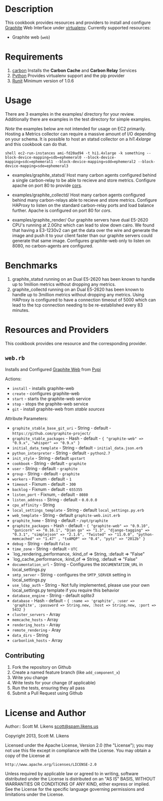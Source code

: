 Description
===========

This cookbook provides resources and providers to install and configure [Graphite](http://graphite.wikidot.com/) Web Interface under [virtualenv](http://pypi.python.org/pypi/virtualenv).  Currently supported resources:

* Graphite web (`web`)

Requirements
============

1. [carbon](http://github.com/damm/carbon/)
  Installs the **Carbon Cache** and **Carbon Relay** Services
3. [Python](http://github.com/opscode-cookbooks/python/)
  Provides virtualenv support and the pip provider
3. [Runit](http://github.com/opscode-cookbooks/runit/)
  Minimum version of 1.0.6

Usage
============

There are 3 examples in the examples/ directory for your review.  Additionally there are examples in the test directory for simple examples.  

*Note* the examples below are not intended for usage on EC2 primarily.  Hosting a Metrics collector can require a massive amount of I/O depending on your schema.  It is possible to host an statsd collector on a *hi1.4xlarge* and this cookbook can do that.

```shell ec2-run-instances ami-fd20ad94 -t hi1.4xlarge -k something --block-device-mapping=sdb=ephemeral0 --block-device-mapping=sdc=ephemeral1 --block-device-mapping=sdd=ephemeral2 --block-device-mapping=sde=ephemeral3```

* examples/graphite_statsd/
Host many carbon agents configured behind a single carbon-relay to be able to recieve and store metrics.  Configure apache on port 80 to provide [cors](http://www.html5rocks.com/en/tutorials/cors/).

* examples/graphite_collectd/
Host many carbon agents configured behind many carbon-relays able to recieve and store metrics.  Configure HAProxy to listen on the standard carbon-relay ports and load balance further.  Apache is configured on port 80 for *cors*.

* examples/graphite_render/
Our graphite servers have dual E5-2620 CPU's running at 2.0Ghz which can lead to slow down cairo.  We found that having a E3-1230v2 can get the data over the wire and generate the image and push it to your client faster than our graphite servers could generate that same image.  Configures graphite-web only to listen on 8080, no carbon-agents are configured.

Benchmarks
=======================

1. graphite_statsd running on an Dual E5-2620 has been known to handle up to 1million metrics without dropping any metrics.
2. graphite_collectd running on an Dual E5-2620 has been known to handle up to 3million metrics without dropping any metrics.
  Using HAProxy is configured to have a connection timeout of 5000 which can lead to the tcp connection needing to be re-established every 83 minutes.

Resources and Providers
=======================

This cookbook provides one resource and the corresponding provider.

`web.rb`
-------------

Installs and Configured [Graphite Web](https://github.com/graphite-project/graphite-web) from [Pypi](http://pypi.python.org/pypi/graphite-web)

Actions:

* `install` - installs graphite-web
* `create` - configures graphite-web
* `start` - starts the graphite-web service
* `stop` - stops the graphite-web service
* `git` - install graphite-web from *stable sources*

Attribute Parameters:

* `graphite_stable_base_git_uri` - String - default - `https://github.com/graphite-project/`
* `graphite_stable_packages` - Hash - default - `{ "graphite-web" => "0.9.x", "whisper" => "0.9.x" }`
* `initial_data_template` - String - default -  `initial_data.json.erb`
* `python_interpreter` - String - default - `python2.7`
* `init_style` - String - default `upstart`
* `cookbook` - String - default - `graphite`
* `user` - String - default - `graphite`
* `group` - String - default - `graphite`
* `workers` - Fixnum - default - `1`
* `timeout` - Fixnum - default - `300`
* `backlog` - Fixnum - default - `655355`
* `listen_port` - Fixnum, - default - `8080`
* `listen_address` - String - default - `0.0.0.0`
* `cpu_affinity` - String
* `local_settings_template` - String - default `local_settings.py.erb`
* `web_template` - String - default `graphite-web.init.erb`
* `graphite_home` - String - default - `/opt/graphite`
* `graphite_packages` - Hash - default - `{ "graphite-web" => "0.9.10", "gunicorn" => "0.16.1", "Djan
go" => "1.3", "django-tagging" => "0.3.1", "simplejson" => "2.1.6", "Twisted" => "11.0.0", "python-memcached" => "1.47"
, "txAMQP" => "0.4", "pytz" => "2012b" }`
* `debug` - String - default `False`
* `time_zone` - String - default - `UTC`
* `log_rendering_performance, :kind_of => String, :default => "False"
* `log_cache_performance, :kind_of => String, :default => "False"
* `documentation_url` - String - Configures the `DOCUMENTATION_URL` in local_settings.py
* `smtp_server` - String - configures the `SMTP_SERVER` setting in local_settings.py
* `use_ldap_auth` - String - Not fully implemented, please use your own local_settings.py template if you require this behavior
* `database_engine` - String - default *sqlite3*
* `database` - Hash - default - `{ :name => 'graphite', :user => 'graphite', :password => String.new, :host => String.new, :port => 5432 }`
* `cluster_servers` - Array
* `memcache_hosts` - Array
* `rendering_hosts` - Array
* `remote_rendering` - Aray
* `data_dirs` - String
* `carbonlink_hosts` - Array
 
Contributing
------------

1. Fork the repository on Github
2. Create a named feature branch (like `add_component_x`)
3. Write you change
4. Write tests for your change (if applicable)
5. Run the tests, ensuring they all pass
6. Submit a Pull Request using Github


License and Author
==================
Author:: Scott M. Likens <scott@spam.likens.us>

Copyright 2013, Scott M. Likens

Licensed under the Apache License, Version 2.0 (the "License");
you may not use this file except in compliance with the License.
You may obtain a copy of the License at

    http://www.apache.org/licenses/LICENSE-2.0

Unless required by applicable law or agreed to in writing, software
distributed under the License is distributed on an "AS IS" BASIS,
WITHOUT WARRANTIES OR CONDITIONS OF ANY KIND, either express or implied.
See the License for the specific language governing permissions and
limitations under the License.
  
